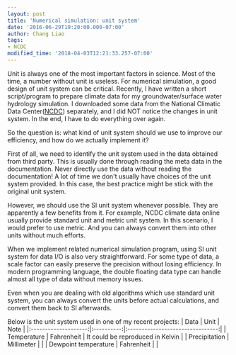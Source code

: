```yaml
---
layout: post
title: 'Numerical simulation: unit system'
date: '2016-06-29T19:20:00.000-07:00'
author: Chang Liao
tags:
- NCDC
modified_time: '2018-04-03T12:21:33.257-07:00'
---
```


Unit is always one of the most important factors in science. Most of the time, 
a number without unit is useless. 
For numerical simulation, a good design of unit system can be critical. 
Recently, I have written a short script/program to prepare climate data for my 
groundwater/surface water hydrology simulation. I downloaded some data from 
the National Climatic Data Center([NCDC](http://www.ncdc.noaa.gov/)) 
separately, and I did NOT notice the changes in unit system. In the end, I 
have to do everything over again. 

So the question is: what kind of unit system should we use to improve our 
efficiency, and how do we actually implement it? 

First of all, we need to identify the unit system used in the data obtained 
from third party. This is usually done through reading the meta data in the 
documentation. Never directly use the data without reading the documentation! 
A lot of time we don't usually have choices of the unit system provided. In 
this case, the best practice might be stick with the original unit system. 

However,  we should use the SI unit system whenever possible. They are 
apparently a few benefits from it. For example, NCDC climate data online 
usually provide standard unit and metric unit system. In this scenario, I 
would prefer to use metric. And you can always convert them into other units 
without much efforts. 

When we implement related numerical simulation program, using SI unit system 
for data I/O is also very straightforward. For some type of data, a scale 
factor can easily preserve the precision without losing efficiency. In modern 
programming language, the double floating data type can handle almost all type 
of data without memory issues. 

Even when you are dealing with old algorithms which use standard unit system, 
you can always convert the units before actual calculations, and convert them 
back to SI afterwards. 

Below is the unit system used in one of my recent projects: 
|         Data         |    Unit    |               Note               |
|:--------------------:|:----------:|:--------------------------------:|
| Temperature          | Fahrenheit | It could be reproduced in Kelvin |
| Precipitation        | Millimeter |                                  |
| Dewpoint temperature | Fahrenheit |                                  |